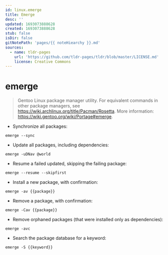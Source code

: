 ```yaml
---
id: linux.emerge
title: Emerge
desc: ''
updated: 1693073888628
created: 1693073888628
stub: false
isDir: false
gitNotePath: 'pages/{{ noteHiearchy }}.md'
sources:
  - name: tldr-pages
    url: 'https://github.com/tldr-pages/tldr/blob/master/LICENSE.md'
    license: Creative Commons
---
```

# emerge

> Gentoo Linux package manager utility.
> For equivalent commands in other package managers, see <https://wiki.archlinux.org/title/Pacman/Rosetta>.
> More information: <https://wiki.gentoo.org/wiki/Portage#emerge>.

- Synchronize all packages:

`emerge --sync`

- Update all packages, including dependencies:

`emerge -uDNav @world`

- Resume a failed updated, skipping the failing package:

`emerge --resume --skipfirst`

- Install a new package, with confirmation:

`emerge -av {{package}}`

- Remove a package, with confirmation:

`emerge -Cav {{package}}`

- Remove orphaned packages (that were installed only as dependencies):

`emerge -avc`

- Search the package database for a keyword:

`emerge -S {{keyword}}`

